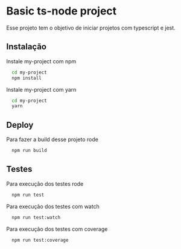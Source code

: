 # Basic ts-node project

Esse projeto tem o objetivo de iniciar projetos com typescript e jest.

## Instalação

Instale my-project com npm

```bash
  cd my-project
  npm install
```

Instale my-project com yarn

```bash
  cd my-project
  yarn
```

## Deploy

Para fazer a build desse projeto rode

```bash
  npm run build
```

## Testes

Para execução dos testes rode

```bash
  npm run test
```

Para execução dos testes com watch

```bash
  npm run test:watch
```

Para execução dos testes com coverage

```bash
  npm run test:coverage
```

